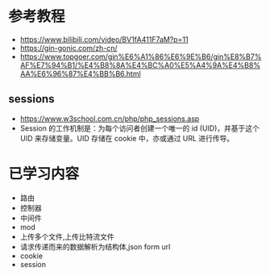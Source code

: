 # 参考教程
- https://www.bilibili.com/video/BV1fA411F7aM?p=11
- https://gin-gonic.com/zh-cn/
- https://www.topgoer.com/gin%E6%A1%86%E6%9E%B6/gin%E8%B7%AF%E7%94%B1/%E4%B8%8A%E4%BC%A0%E5%A4%9A%E4%B8%AA%E6%96%87%E4%BB%B6.html
## sessions
- https://www.w3school.com.cn/php/php_sessions.asp
- Session 的工作机制是：为每个访问者创建一个唯一的 id (UID)，并基于这个 UID 来存储变量。UID 存储在 cookie 中，亦或通过 URL 进行传导。

# 已学习内容

- 路由
- 控制器
- 中间件
- mod
- 上传多个文件,上传比特流文件
- 请求传递而来的数据解析为结构体,json form url
- cookie
- session